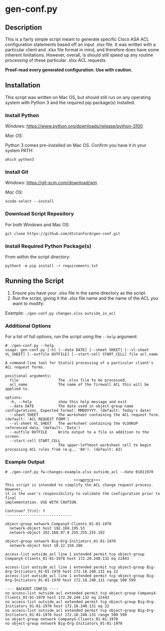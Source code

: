 # <span>gen-conf.py</span>

## Description
This is a fairly simple script meant to generate specific Cisco ASA ACL configuration statements 
based off an input .xlsx file. It was written with a particular client and .xlsx file format 
in mind, and therefore does have some inherent limitations. However, overall, is should still speed
up any routine processing of these particular .xlsx ACL requests.

**Proof-read every generated configuration. Use with caution.**

## Installation
This script was written on Mac OS, but should still run on any operating system with Python 3
and the required pip package(s) installed.

### Install Python
*Windows*: https://www.python.org/downloads/release/python-3100

*Mac OS*:

Python 3 comes pre-installed on Mac OS. Confirm you have it in your system PATH:

```
which python3
```

### Install Git
*Windows*: https://git-scm.com/download/win

*Mac OS*:  
```
xcode-select --install
```

### Download Script Repository  
For both Windows and Mac OS:  
```
git clone https://github.com/dtstanford/gen-conf.git
```

### Install Required Python Package(s)  
From within the script directory:  
```
python3 -m pip install -r requirements.txt
```

## Running the Script
1. Ensure you have your .xlsx file in the same directory as the script.
2. Run the script, giving it the .xlsx file name and the name of the ACL you want to modify:

Example: `./gen-conf.py changes.xlsx outside_in_acl`

### Additional Options
For a list of full options, run the script using the `--help` argument:

```
# ./gen-conf.py --help
usage: gen-conf.py [-h] [--date DATE] [--sheet SHEET] [--vl-sheet VL_SHEET] [--outfile OUTFILE] [--start-cell START_CELL] file acl_name

A command-line tool for Static1 processing of a particular client's ACL request forms.

positional arguments:
  file                  The .xlsx file to be processed.
  acl_name              The name of the firewall ACL this will be applied to.

options:
  -h, --help            show this help message and exit
  --date DATE           The date used in object-group name configurations. Expected format: MMDDYYYY. (default: Today's date)
  --sheet SHEET         The worksheet containing the ACL request form. (default: 'ACL REQUEST FORM')
  --vl-sheet VL_SHEET   The worksheet containing the VLOOKUP referenced data. (default: 'Data')
  --outfile OUTFILE     Write output to a file in addition to the screen.
  --start-cell START_CELL
                        The upper-leftmost worksheet cell to begin processing ACL rules from (e.g., 'B4'). (default: A3)
```

### Example Output  
```
# ./gen-conf.py fw-changes-example.xlsx outside_acl --date 01011970

                               ***NOTICE***
This script is intended to simplify the ACL change request process. However,
it is the user's responsibility to validate the configuration prior to final
implementation. USE WITH CAUTION.

Continue? [Y/n]: Y
------------------------------

object-group network CompanyX-Clients_01-01-1970
  network-object host 192.168.195.53
  network-object 192.168.97.0 255.255.255.192

object-group network Big-Org-Initiators_01-01-1970
  network-object host 10.12.158.186

access-list outside_acl line 1 extended permit tcp object-group CompanyX-Clients_01-01-1970 host 172.20.240.132 eq 22443

access-list outside_acl line 1 extended permit tcp object-group Big-Org-Initiators_01-01-1970 host 172.18.240.131 eq 22
access-list outside_acl line 1 extended permit tcp object-group Big-Org-Initiators_01-01-1970 host 172.18.240.131 range 500 599

---- BACKOUT CONFIG ----
no access-list outside_acl extended permit tcp object-group CompanyX-Clients_01-01-1970 host 172.20.240.132 eq 22443
no access-list outside_acl extended permit tcp object-group Big-Org-Initiators_01-01-1970 host 172.18.240.131 eq 22
no access-list outside_acl extended permit tcp object-group Big-Org-Initiators_01-01-1970 host 172.18.240.131 range 500 599
no object-group network CompanyX-Clients_01-01-1970
no object-group network Big-Org-Initiators_01-01-1970
```